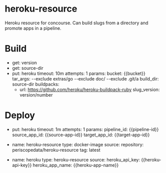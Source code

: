 # heroku-resource
Heroku resource for concourse. Can build slugs from a directory and promote apps in a pipeline.
# Build
- get: version
- get: source-dir
- put: heroku
  timeout: 10m
  attempts: 1
  params:
    bucket: {{bucket}}
    tar_args: --exclude extras/go --exclude doc/ --exclude .git/a
    build_dir: source-dir
    buildpacks:
    - url: https://github.com/heroku/heroku-buildpack-ruby
    slug_version: version/number

# Deploy
- put: heroku
  timeout: 1m
  attempts: 1
  params:
    pipeline_id: {{pipeline-id}}
    source_app_id: {{source-app-id}}
    target_app_id: {{target-app-id}}

- name: heroku-resource
  type: docker-image
  source:
    repository: periscopedata/heroku-resource
    tag: latest

- name: heroku
  type: heroku-resource
  source:
    heroku_api_key: {{heroku-api-key}}
    heroku_app_name: {{heroku-app-name}}

